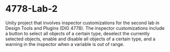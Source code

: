 # 4778-Lab-2
Unity project that involves inspector customizations for the second lab in Design Tools and Plugins (DIG 4778). 
The inspector customizations include a button to select all objects of a certain type, deselect the currently selected objects, enable and disable all objects of a certain type, and a warning in the inspector when a variable is out of range.